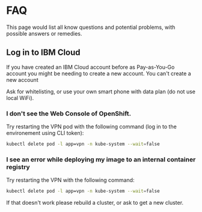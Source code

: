 # FAQ

This page would list all know questions and potential problems, with possible answers or remedies.

## Log in to IBM Cloud

If you have created an IBM Cloud account before as Pay-as-You-Go account you might be needing to create a new account.
You can't create a new account

Ask for whitelisting, or use your own smart phone with data plan (do not use local WiFi).

### I don't see the Web Console of OpenShift.

Try restarting the VPN pod with the following command (log in to the environement using CLI token):

```bash
kubectl delete pod -l app=vpn -n kube-system --wait=false
```

### I see an error while deploying my image to an internal container registry

Try restarting the VPN with the following command:

```bash
kubectl delete pod -l app=vpn -n kube-system --wait=false
```

If that doesn't work please rebuild a cluster, or ask to get a new cluster.
